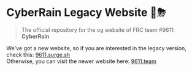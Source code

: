 # CyberRain Legacy Website 🤖⛈

> The official repository for the og website of FRC team #9611: **CyberRain**

We've got a new website, so if you are interested in the legacy version, check this: [9611.surge.sh](https://9611.surge.sh)<br>
Otherwise, you can visit the newer website here: [9611.team](https://www.9611.team)

